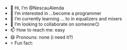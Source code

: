 - 👋 Hi, I’m @NescauAlenda
- 👀 I’m interested in ...become a programmer
- 🌱 I’m currently learning ...  to in equalizers and mixers
- 💞️ I’m looking to collaborate on someone😏
- 📫 How to reach me: easy
- 😄 Pronouns: none (i need it?)
- ⚡ Fun fact: 

<!---
NescauAlenda/NescauAlenda is a ✨ special ✨ repository because its `README.md` (this file) appears on your GitHub profile.
You can click the Preview link to take a look at your changes.
--->
